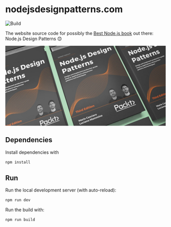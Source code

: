 # nodejsdesignpatterns.com

![Build](https://github.com/nodejs-design-patterns-book/nodejsdesignpatterns.com/workflows/Build/badge.svg)

The website source code for possibly the [Best Node.js book](https://www.nodejsdesignpatterns.com/) out there: Node.js Design Patterns 😊

[![Node.js design patterns 3rd edition](./src/node-js-design-patterns.jpg)](https://www.nodejsdesignpatterns.com/)


## Dependencies

Install dependencies with

```bash
npm install
```


## Run

Run the local development server (with auto-reload):

```bash
npm run dev
```

Run the build with:

```bash
npm run build
```